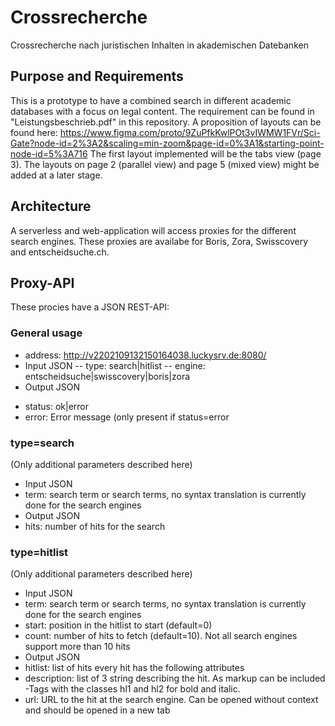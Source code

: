 # Crossrecherche
Crossrecherche nach juristischen Inhalten in akademischen Datebanken

## Purpose and Requirements
This is a prototype to have a combined search in different academic databases with a focus on legal content.
The requirement can be found in "Leistungsbeschrieb.pdf" in this repository.
A proposition of layouts can be found here: https://www.figma.com/proto/9ZuPfkKwlPOt3vIWMW1FVr/Sci-Gate?node-id=2%3A2&scaling=min-zoom&page-id=0%3A1&starting-point-node-id=5%3A716
The first layout implemented will be the tabs view (page 3). The layouts on page 2 (parallel view) and page 5 (mixed view) might be added at a later stage.

## Architecture
A serverless and web-application will access proxies for the different search engines. These proxies are availabe for Boris, Zora, Swisscovery and entscheidsuche.ch.

## Proxy-API
These procies have a JSON REST-API:

### General usage
- address: http://v2202109132150164038.luckysrv.de:8080/
- Input JSON 
 -- type: search|hitlist
 -- engine: entscheidsuche|swisscovery|boris|zora
- Output JSON
 + status: ok|error
 + error: Error message (only present if status=error

### type=search
(Only additional parameters described here)

- Input JSON
 - term: search term or search terms, no syntax translation is currently done for the search engines
- Output JSON
 - hits: number of hits for the search

### type=hitlist
(Only additional parameters described here)

- Input JSON
 - term: search term or search terms, no syntax translation is currently done for the search engines
 - start: position in the hitlist to start (default=0)
 - count: number of hits to fetch (default=10). Not all search engines support more than 10 hits
- Output JSON
 - hitlist: list of hits every hit has the following attributes
  - description: list of 3 string describing the hit. As markup can be included <span>-Tags with the classes hl1 and hl2 for bold and italic.
  - url: URL to the hit at the search engine. Can be opened without context and should be opened in a new tab
